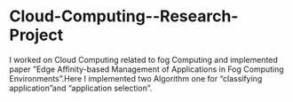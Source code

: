 # Cloud-Computing--Research-Project
I worked on Cloud Computing related to fog Computing and implemented paper ”Edge Affinity-based Management of Applications in Fog Computing Environments”.Here I implemented two Algorithm one for “classifying application”and “application selection”.
